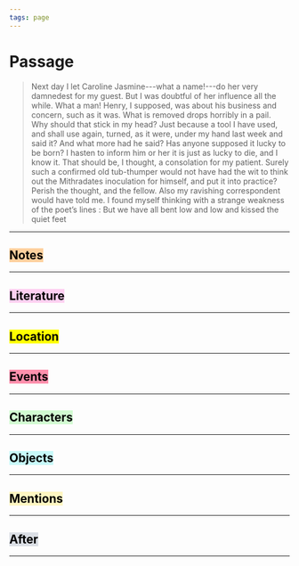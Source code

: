 ```yaml
---
tags: page
---
```


# Passage
> Next day I let Caroline Jasmine---what a name!---do her very damnedest for my guest. But I was doubtful of her influence all the while. What a man! Henry, I supposed, was about his business and concern, such as it was. What is removed drops horribly in a pail. Why should that stick in my head? Just because a tool I have used, and shall use again, turned, as it were, under my hand last week and said it? And what more had he said? Has anyone supposed it lucky to be born? I hasten to inform him or her it is just as lucky to die, and I know it. That should be, I thought, a consolation for my patient. Surely such a confirmed old tub-thumper would not have had the wit to think out the Mithradates inoculation for himself, and put it into practice? Perish the thought, and the fellow. Also my ravishing correspondent would have told me. I found myself thinking with a strange weakness of the poet’s lines :
> But we have all bent low and low and kissed the quiet feet
---
## <mark style="background: #FFB86CA6;">Notes</mark>
---

## <mark style="background: #FFB8EBA6;">Literature</mark>
---

## <mark class="hltr-purple">Location</mark>
---

## <mark style="background: #FF5582A6;">Events</mark>
---

## <mark style="background: #BBFABBA6;">Characters</mark>
---

## <mark style="background: #ABF7F7A6;">Objects</mark>
---

## <mark style="background: #FFF3A3A6;">Mentions</mark>
---

## <mark style="background: #CACFD9A6;">After</mark>
---
